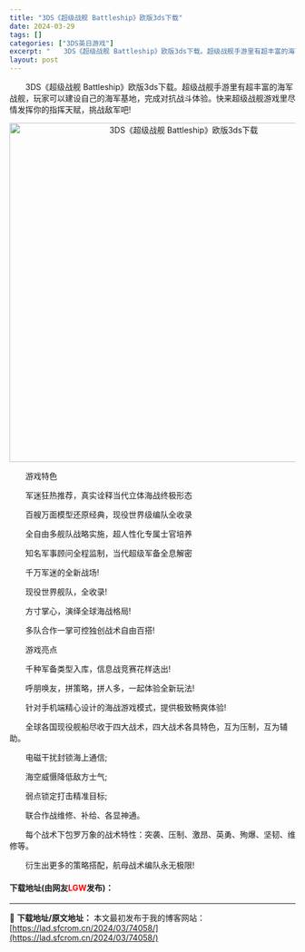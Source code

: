 ```yaml
---
title: "3DS《超级战舰 Battleship》欧版3ds下载"
date: 2024-03-29
tags: []
categories: ["3DS英日游戏"]
excerpt: "　　3DS《超级战舰 Battleship》欧版3ds下载。超级战舰手游里有超丰富的海军战舰，玩家可以建设自己的海军基地，完成对抗战斗体验。快来超级战舰游戏里尽情发挥你的指挥天赋，挑战敌军吧! 　　游戏特色 　　军迷狂热推荐，真实诠释当代立体海战终极形态 　　百艘万面模型还原经典，现役世界级编队全收&hellip;"
layout: post
---
```


 <p>　　3DS《超级战舰 Battleship》欧版3ds下载。超级战舰手游里有超丰富的海军战舰，玩家可以建设自己的海军基地，完成对抗战斗体验。快来超级战舰游戏里尽情发挥你的指挥天赋，挑战敌军吧!</p> <p align="center"><img align="" border="0" src="https://lad.sfcrom.cn/wp-content/uploads/2024/03/20240329_660624189c50f.png" width="598" alt="3DS《超级战舰 Battleship》欧版3ds下载" /></p> <p>　　游戏特色</p> <p>　　军迷狂热推荐，真实诠释当代立体海战终极形态</p> <p>　　百艘万面模型还原经典，现役世界级编队全收录</p> <p>　　全自由多舰队战略实施，超人性化专属士官培养</p> <p>　　知名军事顾问全程监制，当代超级军备全息解密</p> <p>　　千万军迷的全新战场!</p> <p>　　现役世界舰队，全收录!</p> <p>　　方寸掌心，演绎全球海战格局!</p> <p>　　多队合作一掌可控独创战术自由百搭!</p> <p>　　游戏亮点</p> <p>　　千种军备类型入库，信息战竞赛花样迭出!</p> <p>　　呼朋唤友，拼策略，拼人多，一起体验全新玩法!</p> <p>　　针对手机端精心设计的海战游戏模式，提供极致畅爽体验!</p> <p>　　全球各国现役舰船尽收于四大战术，四大战术各具特色，互为压制，互为辅助。</p> <p>　　电磁干扰封锁海上通信;</p> <p>　　海空威慑降低敌方士气;</p> <p>　　弱点锁定打击精准目标;</p> <p>　　联合作战维修、补给、各显神通。</p> <p>　　每个战术下包罗万象的战术特性：突袭、压制、激昂、英勇、殉爆、坚韧、维修等。</p> <p>　　衍生出更多的策略搭配，航母战术编队永无极限!</p> <p><h4>下载地址(由网友<font color="red">LGW</font>发布)：</h4></p> 

---
📖 **下载地址/原文地址：** 本文最初发布于我的博客网站：[https://lad.sfcrom.cn/2024/03/74058/](https://lad.sfcrom.cn/2024/03/74058/)
